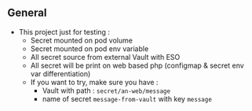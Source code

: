 ## General
- This project just for testing :
    - Secret mounted on pod volume
    - Secret mounted on pod env variable
    - All secret source from external Vault with ESO
    - All secret will be print on web based php (configmap & secret env var differentiation)
    - If you want to try, make sure you have :
        - Vault with path : `secret/an-web/message`
        - name of secret `message-from-vault` with key `message`
